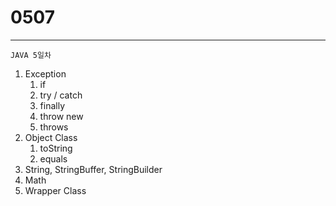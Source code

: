 # 0507

---

```
JAVA 5일차
```

1. Exception
    1. if
    2. try / catch
    3. finally
    4. throw new
    5. throws
2. Object Class
    1. toString
    2. equals
3. String, StringBuffer, StringBuilder
4. Math
5. Wrapper Class
